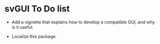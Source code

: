 # svGUI To Do list

- Add a vignette that explains how to develop a compatible GUI, and why is it useful.

- Localize this package.
